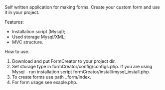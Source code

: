Self written application for making forms. Create your custom form and use it in your project. 

Features:
- Installation script (Mysql);
- Used storage Mysql/XML;
- MVC structure.

How to use.
1. Download and put FormCreator to your project dir.
2. Set storage type in formCreator/config/configs.php. If you are using Mysql - run installation script formCreator/install/mysql_install.php.
3. To create forms use path ..form/index.
4. For form usage see exaple.php.

